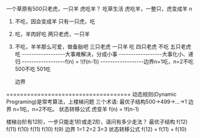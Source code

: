 一个草原有500只老虎，一只羊
虎吃羊？
吃草生活
虎吃羊，一整只，虎变成羊
    n
1. 不吃，因会变成羊
    只有一只虎，吃
2. 吃，羊肉好吃
    两只老虎，一只羊
3. 不吃，羊羊那么可爱，做备胎吧
    三只老虎 一只羊 吃
    四只老虎 不吃 
    五只老虎 吃
------------------大事难解决，分成小事
------------------大事化小、递归
------------------f(n) = !(f(n-1))
------------------边界n=1吃，n=2不吃
    500不吃
    501吃

    边界


====================================
动态规则(Dynamic Programing)是常考算法，上楼梯问题
三个术语:
最优子结构500->499->...->1
边界 n=1吃，n=2不吃。
状态转移公式 虎变羊 f(n) = !f(n-1)

楼梯台阶有12阶，一步只能走1阶或走2阶，请问有多少走法？
最优子结构 
f(12) f(11) f(10)
f(11) f(10) f(9)
边界 1=1 2=2 3=3
状态转移公式 f(12) = f(11) + f(10)